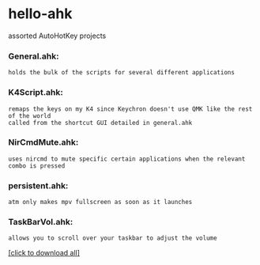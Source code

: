 # hello-ahk
 assorted AutoHotKey projects 

### General.ahk: 
    holds the bulk of the scripts for several different applications 
### K4Script.ahk:
    remaps the keys on my K4 since Keychron doesn't use QMK like the rest of the world 
    called from the shortcut GUI detailed in general.ahk
### NirCmdMute.ahk:
    uses nircmd to mute specific certain applications when the relevant combo is pressed 
### persistent.ahk:
    atm only makes mpv fullscreen as soon as it launches 
### TaskBarVol.ahk:
    allows you to scroll over your taskbar to adjust the volume 

[[click to download all]](https://github.com/tglonghi/hello-ahk/archive/master.zip)
